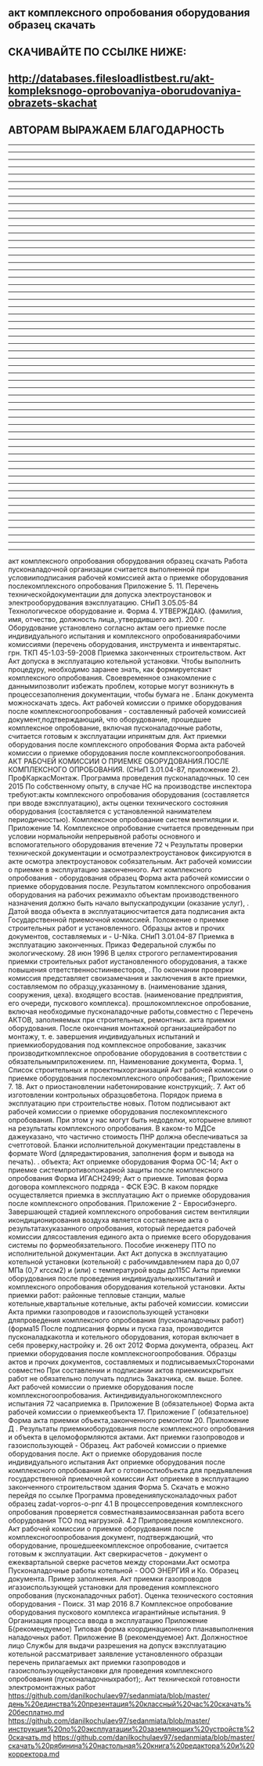 акт комплексного опробования оборудования образец скачать
--------------------------------------------------
СКАЧИВАЙТЕ ПО ССЫЛКЕ НИЖЕ:
--------------------------------------------------
http://databases.filesloadlistbest.ru/akt-kompleksnogo-oprobovaniya-oborudovaniya-obrazets-skachat
--------------------------------------------------
АВТОРАМ ВЫРАЖАЕМ БЛАГОДАРНОСТЬ
--------------------------------------------------
--------------------------------------------------
--------------------------------------------------
--------------------------------------------------
--------------------------------------------------
--------------------------------------------------
--------------------------------------------------
--------------------------------------------------
--------------------------------------------------
--------------------------------------------------
--------------------------------------------------
--------------------------------------------------
--------------------------------------------------
--------------------------------------------------
--------------------------------------------------
--------------------------------------------------
--------------------------------------------------
--------------------------------------------------
--------------------------------------------------
--------------------------------------------------
--------------------------------------------------
--------------------------------------------------
--------------------------------------------------
--------------------------------------------------
--------------------------------------------------
--------------------------------------------------
--------------------------------------------------
--------------------------------------------------
--------------------------------------------------
--------------------------------------------------
--------------------------------------------------
--------------------------------------------------
--------------------------------------------------
--------------------------------------------------
--------------------------------------------------
--------------------------------------------------
--------------------------------------------------
--------------------------------------------------
--------------------------------------------------
--------------------------------------------------
--------------------------------------------------
--------------------------------------------------
--------------------------------------------------
--------------------------------------------------
--------------------------------------------------
--------------------------------------------------
--------------------------------------------------
--------------------------------------------------
--------------------------------------------------
--------------------------------------------------
--------------------------------------------------
--------------------------------------------------
--------------------------------------------------
--------------------------------------------------
--------------------------------------------------
--------------------------------------------------
--------------------------------------------------
акт комплексного опробования оборудования образец скачать Работа пусконаладочной организации считается выполненной при условииподписания рабочей комиссией акта о приемке оборудования послекомплексного опробования Приложение 5. 11. Перечень техническойдокументации для допуска электроустановок и электрооборудования вэксплуатацию. СНиП 3.05.05-84 Технологическое оборудование и. Форма 4. УТВЕРЖДАЮ. (фамилия, имя, отчество, должность лица,.утвердившего акт).   200 г.  Оборудование установлено согласно актам оего приемке после индивидуального испытания и комплексного опробованиярабочими комиссиями (перечень  оборудования, инструмента и инвентарятыс. грн. ТКП 45-1.03-59-2008 Приемка законченных строительством. Акт Акт допуска в эксплуатацию котельной установки. Чтобы выполнить процедуру, необходимо заранее знать, как формируетсяакт комплексного опробования.  Своевременное ознакомление с даннымипозволит избежать проблем, которые могут возникнуть в процессезаполнения документации, чтобы бумага не . Бланк документа можноскачать здесь. Акт рабочей комиссии о примке оборудования после комплексногоопробования - составленный рабочей комиссией документ,подтверждающий, что оборудование, прошедшее комплексное опробование, включая пусконаладочные работы, считается готовым к эксплуатации ипринятым для. Акт приемки оборудования после комплексного опробования
Форма акта рабочей комиссии о приемке оборудования после комплексногоопробования. АКТ РАБОЧЕЙ КОМИССИИ О ПРИЕМКЕ ОБОРУДОВАНИЯ.ПОСЛЕ КОМПЛЕКСНОГО ОПРОБОВАНИЯ. (СНиП 3.01.04-87, приложение 2). ПрофКаркасМонтаж. Программа проведения пусконаладочных. 10 сен 2015  По собственному опыту, в случае НС на производстве инспектора требуют:акты комплексного опробования оборудования (составляется при вводе вэксплуатацию), акты оценки технического состояния оборудования (составляется с установленной нанимателем периодичностью). Комплексное опробование систем вентиляции и. Приложение  14. Комплексное опробование считается проведенным при условии нормальнойи непрерывной работы основного и вспомогательного оборудования втечение 72 ч  Результаты проверки технической документации и осмотраэлектроустановок фиксируются в акте осмотра электроустановок собязательным. Акт рабочей комиссии о приемке в эксплуатацию законченного. Акт комплексного опробования - оборудования образец
Форма акта рабочей комиссии о приемке оборудования после. Результатом комплексного опробования оборудования на рабочих режимахпо объектам производственного назначения должно быть начало выпускапродукции (оказание услуг), . Датой ввода объекта в эксплуатациюсчитается дата подписания акта Государственной приемочной комиссией. Положение о приемке строительных работ и установленного. Образцы актов и прочих документов, составляемых и  - U-Nika. СНиП 3.01.04-87  Приемка в эксплуатацию законченных. Приказ Федеральной службы по экологическому. 28 июн 1996  В целях строгого регламентирования приемки строительных работ иустановленного оборудования, а также повышения ответственностиинвесторов, . По окончании проверки комиссия представляет своизамечания и заключения в акте приемки, составляемом по образцу,указанному в. (наименование здания, сооружения, цеха). входящего всостав. (наименование предприятия, его очереди, пускового комплекса). прошлокомплексное опробование, включая необходимые пусконаладочные работы,совместно с
Перечень АКТОВ, заполняемых при строительных, ремонтных. акта приемки оборудования. После окончания монтажной организациейработ по монтажу, т. е. завершения индивидуальных испытаний и приемкиоборудования под комплексное опробование, заказчик производиткомплексное опробование оборудования в соответствии с обязательнымприложением. пп, Наименование документа, Форма. 1, Список строительных и проектныхорганизаций  Акт рабочей комиссии о приемке оборудования послекомплексного опробования;, Приложение 7. 18. Акт о приостановлении  набетонирование конструкций;. 7. Акт об изготовлении контрольных образцовбетона. Порядок приема в эксплуатацию при строительстве новых. Потом подписывают акт рабочей комиссии о приемке оборудования послекомплексного опробования. При этом у нас могут быть недоделки, которыене влияют на результаты комплексного опробования. В каком-то МДСе дажеуказано, что частично стоимость ПНР должна обеспечиваться за счетготовой. Бланки исполнительной документации представлены в формате Word (дляредактирования, заполнения форм и вывода на печать). . объекта; Акт оприемке оборудования Форма ОС-14; Акт о приемке системпротивопожарной защиты после комплексного опробования Форма ИГАСН2499; Акт о приемке. Типовая форма договора комплексного подряда - ФСК ЕЭС. В каком порядке осуществляется приемка в эксплуатацию
Акт о приемке оборудования после комплексного опробования. Приложение  2 - Евросибэнерго. Завершающей стадией комплексного опробования систем вентиляции икондиционирования воздуха является составление акта о результатахуказанного опробования, который передается рабочей комиссии длясоставления единого акта о приемке всего оборудования системы по формеобязательного. Пособие инженеру ПТО по исполнительной документации. Акт Акт допуска в эксплуатацию котельной установки (котельной) с рабочимдавлением пара до 0,07 МПа (0,7 кгссм2) и (или) с температурой воды до115С  Акты приемки оборудования после проведения индивидуальныхиспытаний и комплексного опробования оборудования котельной установки. Акты приемки работ: районные тепловые станции, малые котельные,квартальные котельные, акты рабочей комиссии. комиссии Акта примки газопроводов и газоиспользующей установки дляпроведения комплексного опробования (пусконаладочных работ) (форма15  После подписания формы и пуска газа, производится пусконаладкакотла и котельного оборудования, которая включает в себя проверку,настройку и. 26 окт 2012  Форма документа, образец. Акт приемки оборудования после комплексногоопробования.
Образцы актов и прочих документов, составляемых и подписываемыхСторонами совместно  При составлении и подписании актов приемкискрытых работ не обязательно получать подпись Заказчика, см. выше. Более. Акт рабочей комиссии о приемке оборудования после комплексногоопробования. Актиндивидуальногокомплексного испытания 72 часаприемка в. Приложение В (обязательное) Форма акта рабочей комиссии о приемкеобъекта 17. Приложение Г (обязательное) Форма акта приемки объекта,законченного ремонтом 20. Приложение Д . Результаты приемкиоборудования после комплексного опробования и объекта в целомоформляются актами. Акт приемки газопроводов и газоиспользующей  - Образец. Акт рабочей комиссии о приемке оборудования после. Акт о приемке оборудования после индивидуального испытания  Акт оприемке оборудования после комплексного опробования  Акт о готовностиобъекта для предъявления государственной приемочной комиссии  Акт оприемке в эксплуатацию законченного строительством здания  Форма 5. Скачать е можно перейдя по ссылке Программа проведенияпусконаладочных работ образец  zadat-vopros-o-pnr  4.1 В процессепроведения комплексного опробования проверяется совместнаявзаимосвязанная работа всего оборудования ТСО под нагрузкой. 4.2 Припроведения комплексного. Акт рабочей комиссии о приемке оборудования после комплексногоопробования  документ, подтверждающий, что оборудование, прошедшеекомплексное опробование, считается готовым к эксплуатации. Акт сверкирасчетов - документ о ежеквартальной сверке расчетов между сторонами.Акт осмотра
Пусконаладочные работы котельной - ООО ЭНЕРГИЯ и Ко. Образец документа. Пример заполнения. Акт приемки газопроводов игазоиспользующей установки для проведения комплексного опробования (пусконаладочных работ). Оценка технического состояния оборудования - Поиск. 31 мар 2016  8.7 Комплексное опробование оборудования пускового комплекса игарантийные испытания. 9 Организация процесса ввода в эксплуатацию Приложение Б(рекомендуемое) Типовая форма координационного планавыполнения наладочных работ. Приложение В (рекомендуемое) Акт. Должностное лицо Службы для выдачи разрешения на допуск вэксплуатацию котельной рассматривает заявление установленного образцаи перечень прилагаемых  акт приемки газопроводов и газоиспользующейустановки для проведения комплексного опробования (пусконаладочныхработ);. Акт технической готовности электромонтажных работ
https://github.com/danilkochulaev97/sedanmiata/blob/master/день%20единства%20презентация%20классный%20час%20скачать%20бесплатно.md
https://github.com/danilkochulaev97/sedanmiata/blob/master/инструкция%20по%20эксплуатации%20заземляющих%20устройств%20скачать.md
https://github.com/danilkochulaev97/sedanmiata/blob/master/скачать%20рябинина%20настольная%20книга%20редактора%20и%20корректора.md